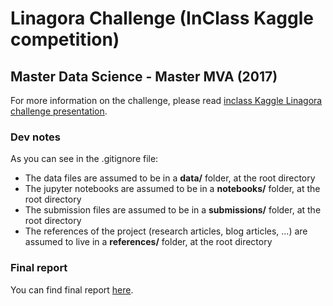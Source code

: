 # Linagora Challenge (InClass Kaggle competition)
## Master Data Science - Master MVA (2017)

For more information on the challenge, please read [inclass Kaggle Linagora challenge presentation](https://inclass.kaggle.com/c/master-data-science-mva-data-competition-2017).

### Dev notes

As you can see in the .gitignore file:
* The data files are assumed to be in a **data/** folder, at the root directory
* The jupyter notebooks are assumed to be in a **notebooks/** folder, at the root directory
* The submission files are assumed to be in a **submissions/** folder, at the root directory
* The references of the project (research articles, blog articles, ...) are assumed to live in a **references/** folder, at the root directory

### Final report

You can find final report [here](Linagora_challenge_Hugues_TAVENARD_Nathan_ROUXEL_Not1stYet.pdf).
